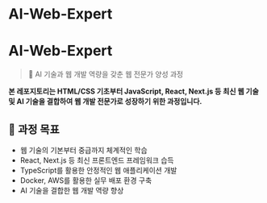 # AI-Web-Expert

# AI-Web-Expert

> 🚀 AI 기술과 웹 개발 역량을 갖춘 웹 전문가 양성 과정

**본 레포지토리는 HTML/CSS 기초부터 JavaScript, React, Next.js 등 최신 웹 기술 및 AI 기술을 결합하여 웹 개발 전문가로 성장하기 위한 과정입니다.**

## 🎯 과정 목표

- 웹 기술의 기본부터 중급까지 체계적인 학습
- React, Next.js 등 최신 프론트엔드 프레임워크 습득
- TypeScript를 활용한 안정적인 웹 애플리케이션 개발
- Docker, AWS를 활용한 실무 배포 환경 구축
- AI 기술을 결합한 웹 개발 역량 향상
